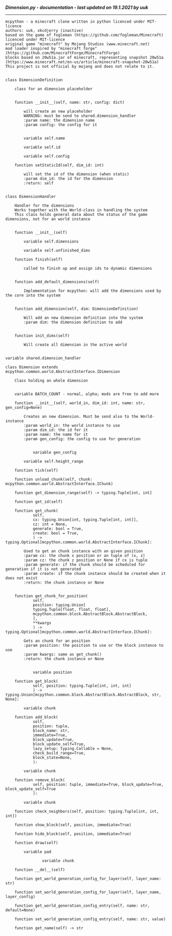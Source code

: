 ***Dimension.py - documentation - last updated on 19.1.2021 by uuk***
___

    mcpython - a minecraft clone written in python licenced under MIT-licence
    authors: uuk, xkcdjerry (inactive)
    based on the game of fogleman (https://github.com/fogleman/Minecraft) licenced under MIT-licence
    original game "minecraft" by Mojang Studios (www.minecraft.net)
    mod loader inspired by "minecraft forge" (https://github.com/MinecraftForge/MinecraftForge)
    blocks based on 20w51a.jar of minecraft, representing snapshot 20w51a
    (https://www.minecraft.net/en-us/article/minecraft-snapshot-20w51a)
    This project is not official by mojang and does not relate to it.


    class DimensionDefinition
        
        class for an dimension placeholder


        function __init__(self, name: str, config: dict)
            
            will create an new placeholder
            WARNING: must be send to shared.dimension_handler
            :param name: the dimension name
            :param config: the config for it


            variable self.name

            variable self.id

            variable self.config

        function setStaticId(self, dim_id: int)
            
            will set the id of the dimension (when static)
            :param dim_id: the id for the dimension
            :return: self


    class DimensionHandler
        
        Handler for the dimensions
        Works together with the World-class in handling the system
        This class holds general data about the status of the game dimensions, not for an world instance


        function __init__(self)

            variable self.dimensions

            variable self.unfinished_dims

        function finish(self)
            
            called to finish up and assign ids to dynamic dimensions


        function add_default_dimensions(self)
            
            Implementation for mcpython: will add the dimensions used by the core into the system


        function add_dimension(self, dim: DimensionDefinition)
            
            Will add an new dimension definition into the system
            :param dim: the dimension definition to add


        function init_dims(self)
            
            Will create all dimension in the active world


    variable shared.dimension_handler

    class Dimension extends mcpython.common.world.AbstractInterface.IDimension
        
        Class holding an whole dimension


        variable BATCH_COUNT - normal, alpha; mods are free to add more

        function __init__(self, world_in, dim_id: int, name: str, gen_config=None)
            
            Creates an new dimension. Must be send also to the World-instance
            :param world_in: the world instance to use
            :param dim_id: the id for it
            :param name: the name for it
            :param gen_config: the config to use for generation


                variable gen_config

            variable self.height_range

        function tick(self)

        function unload_chunk(self, chunk: mcpython.common.world.AbstractInterface.IChunk)

        function get_dimension_range(self) -> typing.Tuple[int, int]

        function get_id(self)

        function get_chunk(
                self,
                cx: typing.Union[int, typing.Tuple[int, int]],
                cz: int = None,
                generate: bool = True,
                create: bool = True,
                ) -> typing.Optional[mcpython.common.world.AbstractInterface.IChunk]:
            
            Used to get an chunk instance with an given position
            :param cx: the chunk x position or an tuple of (x, z)
            :param cz: the chunk z position or None íf cx is tuple
            :param generate: if the chunk should be scheduled for generation if it is not generated
            :param create: if the chunk instance should be created when it does not exist
            :return: the chunk instance or None


        function get_chunk_for_position(
                self,
                position: typing.Union[
                typing.Tuple[float, float, float],
                mcpython.common.block.AbstractBlock.AbstractBlock,
                ],
                **kwargs
                ) -> typing.Optional[mcpython.common.world.AbstractInterface.IChunk]:
            
            Gets an chunk for an position
            :param position: the position to use or the block instance to use
            :param kwargs: same as get_chunk()
            :return: the chunk instance or None


                variable position

        function get_block(
                self, position: typing.Tuple[int, int, int]
                ) -> typing.Union[mcpython.common.block.AbstractBlock.AbstractBlock, str, None]:

            variable chunk

        function add_block(
                self,
                position: tuple,
                block_name: str,
                immediate=True,
                block_update=True,
                block_update_self=True,
                lazy_setup: typing.Callable = None,
                check_build_range=True,
                block_state=None,
                ):

            variable chunk

        function remove_block(
                self, position: tuple, immediate=True, block_update=True, block_update_self=True
                ):

            variable chunk

        function check_neighbors(self, position: typing.Tuple[int, int, int])

        function show_block(self, position, immediate=True)

        function hide_block(self, position, immediate=True)

        function draw(self)

            variable pad

                    variable chunk

        function __del__(self)

        function get_world_generation_config_for_layer(self, layer_name: str)

        function set_world_generation_config_for_layer(self, layer_name, layer_config)

        function get_world_generation_config_entry(self, name: str, default=None)

        function set_world_generation_config_entry(self, name: str, value)

        function get_name(self) -> str